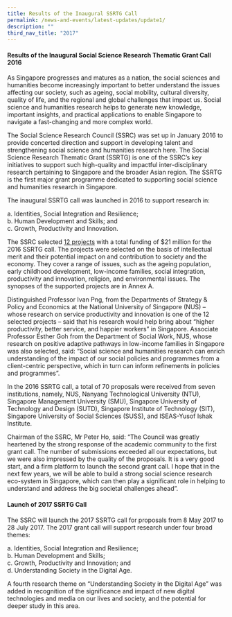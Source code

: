 ```yaml
---
title: Results of the Inaugural SSRTG Call
permalink: /news-and-events/latest-updates/update1/
description: ""
third_nav_title: "2017"
---
```

#### **Results of the Inaugural Social Science Research Thematic Grant Call 2016**
As Singapore progresses and matures as a nation, the social sciences and humanities become increasingly important to better understand the issues affecting our society, such as ageing, social mobility, cultural diversity, quality of life, and the regional and global challenges that impact us. Social science and humanities research helps to generate new knowledge, important insights, and practical applications to enable Singapore to navigate a fast-changing and more complex world.&nbsp; &nbsp;  
  
The Social Science Research Council (SSRC) was set up in January 2016 to provide concerted direction and support in developing talent and strengthening social science and humanities research here. The Social Science Research Thematic Grant (SSRTG) is one of the SSRC’s key initiatives to support such high-quality and impactful inter-disciplinary research pertaining to Singapore and the broader Asian region. The SSRTG is the first major grant programme dedicated to supporting social science and humanities research in Singapore.  
  
The inaugural SSRTG call was launched in 2016 to support research in:

a\. Identities, Social Integration and Resilience;<br>
b\. Human Development and Skills; and<br>
c\. Growth, Productivity and Innovation.

The SSRC selected [12 projects](https://www.ssrc.edu.sg/grant-recipients/ssrtg-awardees/ssrtg2016/) with a total funding of $21 million for the 2016 SSRTG call. The projects were selected on the basis of intellectual merit and their potential impact on and contribution to society and the economy. They cover a range of issues, such as the ageing population, early childhood development, low-income families, social integration, productivity and innovation, religion, and environmental issues. The synopses of the supported projects are in Annex A.&nbsp;&nbsp;  
  
Distinguished Professor Ivan Png, from the Departments of Strategy &amp; Policy and Economics at the National University of Singapore (NUS) – whose research on service productivity and innovation is one of the 12 selected projects – said that his research would help bring about “higher productivity, better service, and happier workers” in Singapore. Associate Professor Esther Goh from the Department of Social Work, NUS, whose research on positive adaptive pathways in low-income families in Singapore was also selected, said: “Social science and humanities research can enrich understanding of the impact of our social policies and programmes from a client-centric perspective, which in turn can inform refinements in policies and programmes”.  
  
In the 2016 SSRTG call, a total of 70 proposals were received from seven institutions, namely, NUS, Nanyang Technological University (NTU), Singapore Management University (SMU), Singapore University of Technology and Design (SUTD), Singapore Institute of Technology (SIT), Singapore University of Social Sciences (SUSS), and ISEAS-Yusof Ishak Institute.  
  
Chairman of the SSRC, Mr Peter Ho, said: “The Council was greatly heartened by the strong response of the academic community to the first grant call. The number of submissions exceeded all our expectations, but we were also impressed by the quality of the proposals. It is a very good start, and a firm platform to launch the second grant call. I hope that in the next few years, we will be able to build a strong social science research eco-system in Singapore, which can then play a significant role in helping to understand and address the big societal challenges ahead”.

#### **Launch of 2017 SSRTG Call**
The SSRC will launch the 2017 SSRTG call for proposals from 8 May 2017 to 28 July 2017. The 2017 grant call will support research under four broad themes:

a\. Identities, Social Integration and Resilience;<br>
b\. Human Development and Skills;<br>
c\. Growth, Productivity and Innovation; and<br>
d\. Understanding Society in the Digital Age.

A fourth research theme on “Understanding Society in the Digital Age” was added in recognition of the significance and impact of new digital technologies and media on our lives and society, and the potential for deeper study in this area.